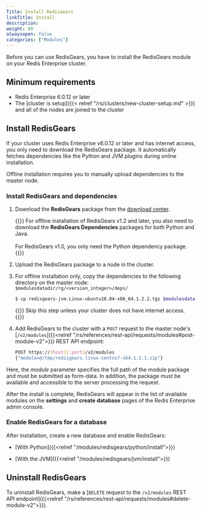 ```yaml
---
Title: Install RedisGears
linkTitle: Install
description:
weight: 60
alwaysopen: false
categories: ["Modules"]
---
```

Before you can use RedisGears, you have to install the RedisGears module on your Redis Enterprise cluster.

## Minimum requirements

- Redis Enterprise 6.0.12 or later
- The [cluster is setup]({{< relref "/rs/clusters/new-cluster-setup.md" >}}) and all of the nodes are joined to the cluster

## Install RedisGears

If your cluster uses Redis Enterprise v6.0.12 or later and has internet access, you only need to download the RedisGears package. It automatically fetches dependencies like the Python and JVM plugins during online installation.

Offline installation requires you to manually upload dependencies to the master node.

### Install RedisGears and dependencies

1. Download the **RedisGears** package from the [download center](https://redis.com/redis-enterprise-software/download-center/modules/).

    {{<note>}}
For offline installation of RedisGears v1.2 and later, you also need to download the **RedisGears Dependencies** packages for both Python and Java.
<br></br>
For RedisGears v1.0, you only need the Python dependency package.
    {{</note>}}

1. Upload the RedisGears package to a node in the cluster.

1. For offline installation only, copy the dependencies to the following directory on the master node: `$modulesdatadir/rg/<version_integer>/deps/`
    ```sh
    $ cp redisgears-jvm.Linux-ubuntu18.04-x86_64.1.2.2.tgz $modulesdatadir/rg/10201/deps/
    ```

    {{<note>}}
Skip this step unless your cluster does not have internet access.
    {{</note>}}

1. Add RedisGears to the cluster with a `POST` request to the master node's [`/v2/modules`]({{<relref "/rs/references/rest-api/requests/modules#post-module-v2">}}) REST API endpoint:

    ```sh
    POST https://[host][:port]/v2/modules
    {"module=@/tmp/redisgears.linux-centos7-x64.1.2.1.zip"}
    ```

Here, the *module* parameter specifies the full path of the module package and must be submitted as form-data. In addition, the package must be available and accessible to the server processing the request.

After the install is complete, RedisGears will appear in the list of available modules on the **settings** and **create database** pages of the Redis Enterprise admin console.

### Enable RedisGears for a database

After installation, create a new database and enable RedisGears:

- [With Python]({{<relref "/modules/redisgears/python/install">}})

- [With the JVM]({{<relref "/modules/redisgears/jvm/install">}})

## Uninstall RedisGears

To uninstall RedisGears, make a [`DELETE` request to the `/v2/modules` REST API endpoint]({{<relref "/rs/references/rest-api/requests/modules#delete-module-v2">}}).
